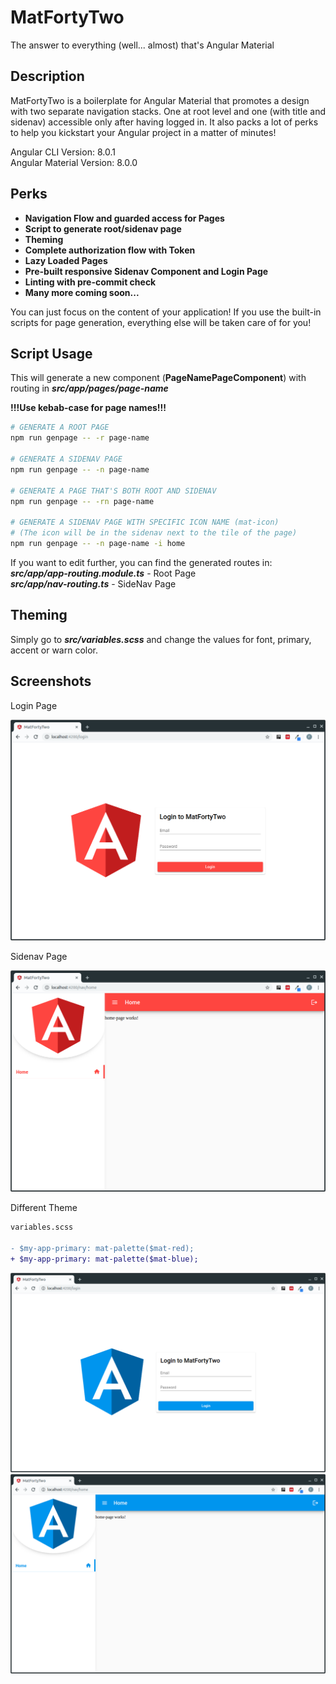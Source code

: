 # MatFortyTwo

The answer to everything (well... almost) that's Angular Material

## Description

MatFortyTwo is a boilerplate for Angular Material that promotes a design
with two separate navigation stacks. One at root level and one (with title
and sidenav) accessible only after having logged in. It also packs a lot
of perks to help you kickstart your Angular project in a matter of minutes!

Angular CLI Version: 8.0.1 \
Angular Material Version: 8.0.0

## Perks
 - **Navigation Flow and guarded access for Pages**
 - **Script to generate root/sidenav page**
 - **Theming**
 - **Complete authorization flow with Token**
 - **Lazy Loaded Pages**
 - **Pre-built responsive Sidenav Component and Login Page**
 - **Linting with pre-commit check**
 - **Many more coming soon...**
 
You can just focus on the content of your application! If you use the 
built-in scripts for page generation, everything else will be taken care 
of for you!

## Script Usage
This will generate a new component (**PageNamePageComponent**) with routing in 
**_src/app/pages/page-name_** 

**!!!Use kebab-case for page names!!!**
```bash
# GENERATE A ROOT PAGE
npm run genpage -- -r page-name

# GENERATE A SIDENAV PAGE    
npm run genpage -- -n page-name

# GENERATE A PAGE THAT'S BOTH ROOT AND SIDENAV
npm run genpage -- -rn page-name

# GENERATE A SIDENAV PAGE WITH SPECIFIC ICON NAME (mat-icon)
# (The icon will be in the sidenav next to the tile of the page)
npm run genpage -- -n page-name -i home
```

If you want to edit further, you can find the generated routes in:\
**_src/app/app-routing.module.ts_** - Root Page \
**_src/app/nav-routing.ts_** - SideNav Page

## Theming

Simply go to **_src/variables.scss_** and change the values for
font, primary, accent or warn color.

## Screenshots
Login Page

![Login Page](docs/images/login.png)

 Sidenav Page
 
![Sidenav Page](docs/images/sidenav.png)

Different Theme

``` diff
variables.scss

- $my-app-primary: mat-palette($mat-red);
+ $my-app-primary: mat-palette($mat-blue);
```
![Blue Login Page](docs/images/login-blue.png)
![Blue Sidenav Page](docs/images/sidenav-blue.png)
